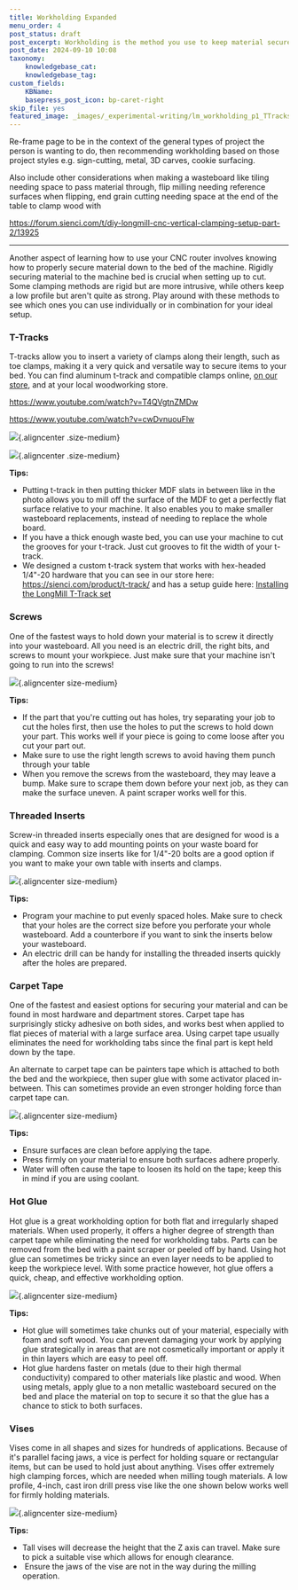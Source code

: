 ```yaml
---
title: Workholding Expanded
menu_order: 4
post_status: draft
post_excerpt: Workholding is the method you use to keep material secured while cutting on a CNC machine. Methods include T-tracks, threaded inserts, clamps and hot glue.
post_date: 2024-09-10 10:08
taxonomy:
    knowledgebase_cat: 
    knowledgebase_tag:        
custom_fields:
    KBName: 
    basepress_post_icon: bp-caret-right
skip_file: yes
featured_image: _images/_experimental-writing/lm_workholding_p1_TTracks.PNG
---
```


Re-frame page to be in the context of the general types of project the person is wanting to do, then recommending workholding based on those project styles e.g. sign-cutting, metal, 3D carves, cookie surfacing.

Also include other considerations when making a wasteboard like tiling needing space to pass material through, flip milling needing reference surfaces when flipping, end grain cutting needing space at the end of the table to clamp wood with

https://forum.sienci.com/t/diy-longmill-cnc-vertical-clamping-setup-part-2/13925

---

Another aspect of learning how to use your CNC router involves knowing how to properly secure material down to the bed of the machine. Rigidly securing material to the machine bed is crucial when setting up to cut. Some clamping methods are rigid but are more intrusive, while others keep a low profile but aren't quite as strong. Play around with these methods to see which ones you can use individually or in combination for your ideal setup.

### T-Tracks

T-tracks allow you to insert a variety of clamps along their length, such as toe clamps, making it a very quick and versatile way to secure items to your bed. You can find aluminum t-track and compatible clamps online, <a href="https://sienci.com/product/t-track/">on our store</a>, and at your local woodworking store.

https://www.youtube.com/watch?v=T4QVgtnZMDw

https://www.youtube.com/watch?v=cwDvnuouFlw

![](/_images/_experimental-writing/lm_workholding_p1_KeithTracks.jpg){.aligncenter .size-medium}

![](/_images/_experimental-writing/lm_workholding_p1_TTracks.jpg){.aligncenter .size-medium}

**Tips:**
<ul>
  <li>Putting t-track in then putting thicker MDF slats in between like in the photo allows you to mill off the surface of the MDF to get a perfectly flat surface relative to your machine. It also enables you to make smaller wasteboard replacements, instead of needing to replace the whole board.</li>
  <li>If you have a thick enough waste bed, you can use your machine to cut the grooves for your t-track. Just cut grooves to fit the width of your t-track.</li>
  <li>We designed a custom t-track system that works with hex-headed 1/4"-20 hardware that you can see in our store here: <a href="https://sienci.com/product/t-track/" target="_blank" rel="noopener">https://sienci.com/product/t-track/</a> and has a setup guide here: <a href="https://resources.sienci.com/view/assembling-add-ons/" target="_blank" rel="noopener">Installing the LongMill T-Track set</a></li>
</ul>

### Screws

One of the fastest ways to hold down your material is to screw it directly into your wasteboard. All you need is an electric drill, the right bits, and screws to mount your workpiece. Just make sure that your machine isn't going to run into the screws!

![](/_images/_experimental-writing/lm_workholding_p2_Screws.jpg){.aligncenter size-medium}

**Tips:**
<ul>
  <li>If the part that you're cutting out has holes, try separating your job to cut the holes first, then use the holes to put the screws to hold down your part. This works well if your piece is going to come loose after you cut your part out.</li>
  <li>Make sure to use the right length screws to avoid having them punch through your table</li>
  <li>When you remove the screws from the wasteboard, they may leave a bump. Make sure to scrape them down before your next job, as they can make the surface uneven. A paint scraper works well for this.</li>
</ul>

### Threaded Inserts

Screw-in threaded inserts especially ones that are designed for wood is a quick and easy way to add mounting points on your waste board for clamping. Common size inserts like for 1/4"-20 bolts are a good option if you want to make your own table with inserts and clamps.

![](/_images/_experimental-writing/lm_workholding_p3_ThreadedIn.jpg){.aligncenter size-medium}

**Tips:**
<ul>
  <li>Program your machine to put evenly spaced holes. Make sure to check that your holes are the correct size before you perforate your whole wasteboard. Add a counterbore if you want to sink the inserts below your wasteboard.</li>
  <li>An electric drill can be handy for installing the threaded inserts quickly after the holes are prepared.</li>
</ul>

### Carpet Tape

One of the fastest and easiest options for securing your material and can be found in most hardware and department stores. Carpet tape has surprisingly sticky adhesive on both sides, and works best when applied to flat pieces of material with a large surface area. Using carpet tape usually eliminates the need for workholding tabs since the final part is kept held down by the tape.

An alternate to carpet tape can be painters tape which is attached to both the bed and the workpiece, then super glue with some activator placed in-between. This can sometimes provide an even stronger holding force than carpet tape can.

![](/_images/_experimental-writing/lm_workholding_p4_Tape.jpg){.aligncenter size-medium}

**Tips:**
<ul>
  <li>Ensure surfaces are clean before applying the tape.</li>
  <li>Press firmly on your material to ensure both surfaces adhere properly.</li>
  <li>Water will often cause the tape to loosen its hold on the tape; keep this in mind if you are using coolant.</li>
</ul>

### Hot Glue

Hot glue is a great workholding option for both flat and irregularly shaped materials. When used properly, it offers a higher degree of strength than carpet tape while eliminating the need for workholding tabs. Parts can be removed from the bed with a paint scraper or peeled off by hand. Using hot glue can sometimes be tricky since an even layer needs to be applied to keep the workpiece level. With some practice however, hot glue offers a quick, cheap, and effective workholding option.

![](/_images/_experimental-writing/lm_workholding_p5_HotGlue.jpg){.aligncenter size-medium}

**Tips:**
<ul>
  <li>Hot glue will sometimes take chunks out of your material, especially with foam and soft wood. You can prevent damaging your work by applying glue strategically in areas that are not cosmetically important or apply it in thin layers which are easy to peel off.</li>
  <li>Hot glue hardens faster on metals (due to their high thermal conductivity) compared to other materials like plastic and wood. When using metals, apply glue to a non metallic wasteboard secured on the bed and place the material on top to secure it so that the glue has a chance to stick to both surfaces.</li>
</ul>

### Vises

Vises come in all shapes and sizes for hundreds of applications. Because of it's parallel facing jaws, a vice is perfect for holding square or rectangular items, but can be used to hold just about anything. Vises offer extremely high clamping forces, which are needed when milling tough materials. A low profile, 4-inch, cast iron drill press vise like the one shown below works well for firmly holding materials.

![](/_images/_experimental-writing/lm_workholding_p6_Vise.jpg){.aligncenter size-medium}

**Tips:**
<ul>
  <li>Tall vises will decrease the height that the Z axis can travel. Make sure to pick a suitable vise which allows for enough clearance.</li>
  <li> Ensure the jaws of the vise are not in the way during the milling operation.</li>
</ul>
